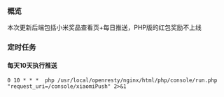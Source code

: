 ### 概览
本次更新后端包括小米奖品查看页+每日推送，PHP版的红包奖励不上线

### 定时任务
####  每天10天执行推送
~~~
0 10 * * *  php /usr/local/openresty/nginx/html/php/console/run.php "request_uri=/console/xiaomiPush" 2>&1
~~~
